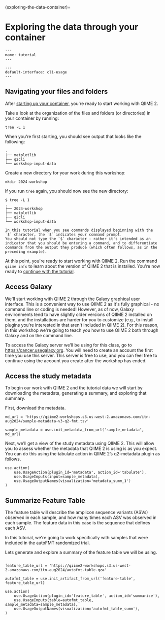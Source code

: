 (exploring-the-data-container)=
# Exploring the data through your container

```{usage-scope}
---
name: tutorial
---
```

```{usage-selector}
---
default-interface: cli-usage
---
```

## Navigating your files and folders

After [starting up your container](start-container), you're ready to start working with QIIME 2.

Take a look at the organization of the files and folders (or directories) in your container by running:

```shell
tree -L 1
```

When you're first starting, you should see output that looks like the following:

```shell
.
├── matplotlib
├── q2cli
└── workshop-input-data
```

Create a new directory for your work during this workshop:

```shell
mkdir 2024-workshop
```

If you run `tree` again, you should now see the new directory:

```shell
$ tree -L 1
.
├── 2024-workshop
├── matplotlib
├── q2cli
└── workshop-input-data
```

```{tip}
In this tutorial when you see commands displayed beginning with the `$` character, the `$` indicates your command prompt.
You should not type the `$` character - rather it's intended as an indicator that you should be entering a command, and to differentiate commands from the output they produce (which often follows, as in the preceding example).
```

At this point, you're ready to start working with QIIME 2.
Run the command `qiime info` to learn about the version of QIIME 2 that is installed.
You're now ready to [continue with the tutorial](exploring-the-data).



## Access Galaxy

We'll start working with QIIME 2 through the Galaxy graphical user interface.
This is a convenient way to use QIIME 2 as it's fully graphical - no command line or coding is needed!
However, as of now, Galaxy environments tend to have slightly older versions of QIIME 2 installed on them, and the installations are harder for you to customize (e.g., to install plugins you're interested in that aren't included in QIIME 2).
For this reason, in this workshop we're going to teach you how to use QIIME 2 both through Galaxy and on the command line.

To access the Galaxy server we'll be using for this class, go to https://cancer.usegalaxy.org.
You will need to create an account the first time you use this server.
This server is free to use, and you can feel free to continue using the account you create after the workshop has ended.

## Access the study metadata

To begin our work with QIIME 2 and the tutorial data we will
start by downloading the metadata, generating a summary, and exploring
that summary.

First, download the metadata.

```{usage}
md_url = 'https://qiime2-workshops.s3.us-west-2.amazonaws.com/itn-aug2024/sample-metadata-v3-q2-fmt.tsv'

sample_metadata = use.init_metadata_from_url('sample_metadata', md_url)
```

Next, we’ll get a view of the study metadata using QIIME 2. This will allow you to assess whether the metadata that QIIME 2 is using is as you expect. You can do this using the tabulate action in QIIME 2’s q2-metadata plugin as follows.

```{usage}
use.action(
    use.UsageAction(plugin_id='metadata', action_id='tabulate'),
    use.UsageInputs(input=sample_metadata),
    use.UsageOutputNames(visualization='metadata_summ_1')
)
```

## Summarize Feature Table

The feature table will describe the amplicon sequence variants (ASVs) observed in each sample, and how many times each ASV was observed in each sample. The feature data in this case is the sequence that defines each ASV.

In this tutorial, we're going to work specifically with samples that were
included in the autoFMT randomized trial.

Lets generate and explore a summary of the feature table we will be using.

```{usage}

feature_table_url = 'https://qiime2-workshops.s3.us-west-2.amazonaws.com/itn-aug2024/autofmt-table.qza'

autofmt_table = use.init_artifact_from_url('feature-table', feature_table_url)
```

```{usage}
use.action(
    use.UsageAction(plugin_id='feature_table', action_id='summarize'),
    use.UsageInputs(table=autofmt_table, sample_metadata=sample_metadata),
    use.UsageOutputNames(visualization='autofmt_table_summ'),
)
```
